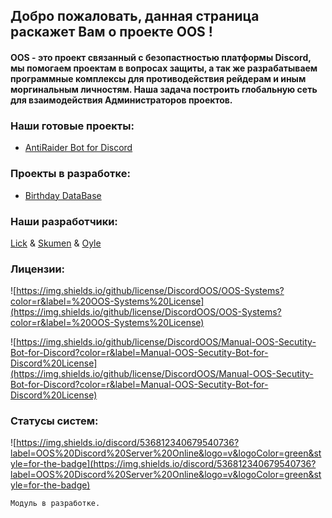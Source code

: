 ## Добро пожаловать, данная страница раскажет Вам о проекте OOS !

#### OOS - это проект связанный с безопастностью платформы Discord, мы помогаем проектам в вопросах защиты, а так же разрабатываем программные комплексы для противодействия рейдерам и иным моргинальным личностям. Наша задача построить глобальную сеть для взаимодействия Администраторов проектов.

### Наши готовые проекты:

- [AntiRaider Bot for Discord](https://discordoos.github.io/OOS-Secutity-Bot-for-Discord/)

### Проекты в разработке:
- [Birthday DataBase]()

### Наши разработчики:
[Lick]() &
[Skumen]() &
[Oyle]() 

### Лицензии:

![https://img.shields.io/github/license/DiscordOOS/OOS-Systems?color=r&label=%20OOS-Systems%20License](https://img.shields.io/github/license/DiscordOOS/OOS-Systems?color=r&label=%20OOS-Systems%20License)

![https://img.shields.io/github/license/DiscordOOS/Manual-OOS-Secutity-Bot-for-Discord?color=r&label=Manual-OOS-Secutity-Bot-for-Discord%20License](https://img.shields.io/github/license/DiscordOOS/Manual-OOS-Secutity-Bot-for-Discord?color=r&label=Manual-OOS-Secutity-Bot-for-Discord%20License)

### Статусы систем:

![https://img.shields.io/discord/536812340679540736?label=OOS%20Discord%20Server%20Online&logo=v&logoColor=green&style=for-the-badge](https://img.shields.io/discord/536812340679540736?label=OOS%20Discord%20Server%20Online&logo=v&logoColor=green&style=for-the-badge)


```markdown
Модуль в разработке.
```